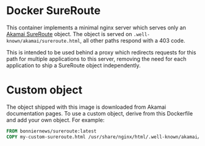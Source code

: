 # Docker SureRoute
This container implements a minimal nginx server which serves only an [Akamai SureRoute](https://developer.akamai.com/learn/Optimization/SureRoute.html) object.
The object is served on `.well-known/akamai/sureroute.html`, all other paths respond with a 403 code.

This is intended to be used behind a proxy which redirects requests for this path for multiple applications to this server, removing the need for each application to ship a SureRoute object independently.

# Custom object
The object shipped with this image is downloaded from Akamai documentation pages. To use a custom object, derive from this Dockerfile and add your own object. For example:

```Dockerfile
FROM bonniernews/sureroute:latest
COPY my-custom-sureroute.html /usr/share/nginx/html/.well-known/akamai/sureroute.html
```